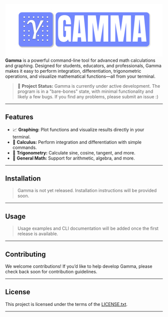 ![banner](./images/banner.png)
**Gamma** is a powerful command-line tool for advanced math calculations and graphing. Designed for students, educators, and professionals, Gamma makes it easy to perform integration, differentiation, trigonometric operations, and visualize mathematical functions—all from your terminal.

> 🚧 **Project Status:** Gamma is currently under active development. The program is in a "bare-bones" state, with minimal functionality and likely a few bugs. If you find any problems, please submit an issue :)

---

## Features

- 📈 **Graphing:** Plot functions and visualize results directly in your terminal.
- 🧮 **Calculus:** Perform integration and differentiation with simple commands.
- 📐 **Trigonometry:** Calculate sine, cosine, tangent, and more.
- 🔢 **General Math:** Support for arithmetic, algebra, and more.

---

## Installation

> Gamma is not yet released. Installation instructions will be provided soon.

---

## Usage

> Usage examples and CLI documentation will be added once the first release is available.

---

## Contributing

We welcome contributions! If you’d like to help develop Gamma, please check back soon for contribution guidelines.

---

## License

This project is licensed under the terms of the [LICENSE.txt](LICENSE.txt).

---


</span>
